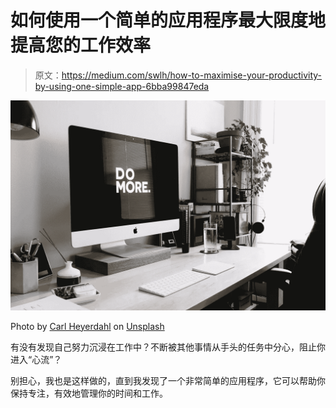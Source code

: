# 如何使用一个简单的应用程序最大限度地提高您的工作效率

> 原文：<https://medium.com/swlh/how-to-maximise-your-productivity-by-using-one-simple-app-6bba99847eda>

![](img/9b7e6013864b7a0a5c6979d9e71c35f6.png)

Photo by [Carl Heyerdahl](https://unsplash.com/@carlheyerdahl?utm_source=unsplash&utm_medium=referral&utm_content=creditCopyText) on [Unsplash](https://unsplash.com/search/photos/productivity?utm_source=unsplash&utm_medium=referral&utm_content=creditCopyText)

有没有发现自己努力沉浸在工作中？不断被其他事情从手头的任务中分心，阻止你进入“心流”？

别担心，我也是这样做的，直到我发现了一个非常简单的应用程序，它可以帮助你保持专注，有效地管理你的时间和工作。